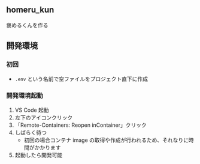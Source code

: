 ## homeru_kun

褒めるくんを作る

## 開発環境

### 初回

- `.env` という名前で空ファイルをプロジェクト直下に作成

### 開発環境起動

1. VS Code 起動
2. 左下のアイコンクリック
3. 「Remote-Containers: Reopen inContainer」クリック
4. しばらく待つ
   - 初回の場合コンテナ image の取得や作成が行われるため、それなりに時間がかかります
5. 起動したら開発可能
